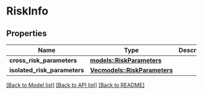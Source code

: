 # RiskInfo

## Properties

Name | Type | Description | Notes
------------ | ------------- | ------------- | -------------
**cross_risk_parameters** | [**models::RiskParameters**](RiskParameters.md) |  | 
**isolated_risk_parameters** | [**Vec<models::RiskParameters>**](RiskParameters.md) |  | 

[[Back to Model list]](../README.md#documentation-for-models) [[Back to API list]](../README.md#documentation-for-api-endpoints) [[Back to README]](../README.md)


